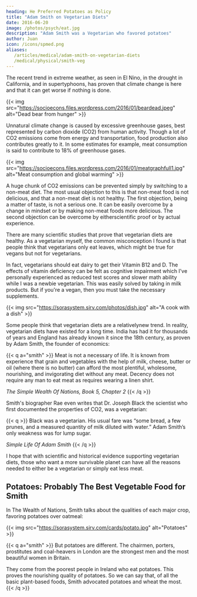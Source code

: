 ```yaml
---
heading: He Preferred Potatoes as Policy
title: "Adam Smith on Vegetarian Diets"
date: 2016-06-20
image: /photos/psych/eat.jpg
description: "Adam Smith was a Vegetarian who favored potatoes"
author: Juan
icon: /icons/spmed.png
aliases:
   /articles/medical/adam-smith-on-vegetarian-diets
   /medical/physical/smith-veg
---
```



The recent trend in extreme weather, as seen in El Nino, in the drought in California, and in supertyphoons, has proven that climate change is here and that it can get worse if nothing is done.


{{< img src="https://socioecons.files.wordpress.com/2016/01/beardead.jpeg" alt="Dead bear from hunger" >}}

Unnatural climate change is caused by excessive greenhouse gases, best represented by carbon dioxide (CO2) from human activity. Though a lot of CO2 emissions come from energy and transportation, food production also contributes greatly to it. In some estimates for example, meat consumption is said to contribute to 18% of greenhouse gases.

{{< img src="https://socioecons.files.wordpress.com/2016/01/meatgraphfull1.jpg" alt="Meat consumption and global warming" >}}


A huge chunk of CO2 emissions can be prevented simply by switching to a non-meat diet. The most usual objection to this is that non-meat food is not delicious, and that a non-meat diet is not healthy. The first objection, being a matter of taste, is not a serious one. It can be easily overcome by a change in mindset or by making non-meat foods more delicious. The second objection can be overcome by eitherscientific proof or by actual experience.

There are many scientific studies that prove that vegetarian diets are healthy. As a vegetarian myself, the common misconception I found is that people think that vegetarians only eat leaves, which might be true for vegans but not for vegetarians. 

In fact, vegetarians should eat dairy to get their Vitamin B12 and D. The effects of vitamin deficiency can be felt as cognitive impairment which I've personally experienced as reduced test scores and slower math ability while I was a newbie vegetarian. This was easily solved by taking in milk products. But if you're a vegan, then you must take the necessary supplements.

{{< img src="https://sorasystem.sirv.com/photos/dish.jpg" alt="A cook with a dish" >}}


Some people think that vegetarian diets are a relativelynew trend. In reality, vegetarian diets have existed for a long time. India has had it for thousands of years and England has already known it since the 18th century, as proven by Adam Smith, the founder of economics:

{{< q a="smith" >}}
Meat is not a necessary of life. It is known from experience that grain and vegetables with the help of milk, cheese, butter or oil (where there is no butter) can afford the most plentiful, wholesome, nourishing, and invigorating diet without any meat. Decency does not require any man to eat meat as requires wearing a linen shirt.

<cite>The Simple Wealth Of Nations, Book 5, Chapter 2</cite>
{{< /q >}}

Smith's biographer Rae even writes that Dr. Joseph Black  the scientist who first documented the properties of CO2, was a vegetarian:


{{< q >}}
Black was a vegetarian. His usual fare was “some bread, a few prunes, and a measured quantity of milk diluted with water.” Adam Smith’s only weakness was for lump sugar. 

<cite>Simple Life Of Adam Smith</cite> 
{{< /q >}}

I hope that with scientific and historical evidence supporting vegetarian diets, those who want a more survivable planet can have all the reasons needed to either be a vegetarian or simply eat less meat.


## Potatoes: Probably The Best Vegetable Food for Smith

In The Wealth of Nations, Smith talks about the qualities of each major crop, favoring potatoes over oatmeal:


{{< img src="https://sorasystem.sirv.com/cards/potato.jpg" alt="Potatoes" >}}


{{< q a="smith" >}}
But potatoes are different. The chairmen, porters, prostitutes and coal-heavers in London are the strongest men and the most beautiful women in Britain. 

They come from the poorest people in Ireland who eat potatoes. This proves the nourishing quality of potatoes. So we can say that, of all the basic plant-based foods, Smith advocated potatoes and wheat the most.
{{< /q >}}
